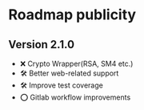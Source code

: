# Roadmap publicity

## Version 2.1.0

- ❌ Crypto Wrapper(RSA, SM4 etc.)
- 🛠️ Better web-related support
- 🛠️ Improve test coverage
- ⭕️ Gitlab workflow improvements